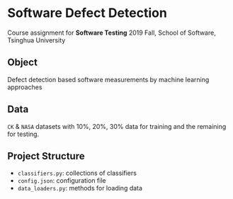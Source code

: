 # Software Defect Detection
Course assignment for **Software Testing** 2019 Fall, School of Software, Tsinghua University
## Object
Defect detection based software measurements by machine learning approaches
## Data
`CK` & `NASA` datasets with 10%, 20%, 30% data for training and the remaining for testing.
## Project Structure
- `classifiers.py`: collections of classifiers
- `config.json`: configuration file
- `data_loaders.py`: methods for loading data
